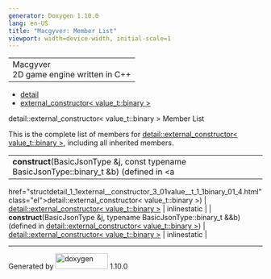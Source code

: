 ```yaml
---
generator: Doxygen 1.10.0
lang: en-US
title: "Macgyver: Member List"
viewport: width=device-width, initial-scale=1
---
```


<div id="top">

<div id="titlearea">

<table data-cellspacing="0" data-cellpadding="0">
<colgroup>
<col style="width: 100%" />
</colgroup>
<tbody>
<tr id="projectrow" class="odd">
<td id="projectalign"><div id="projectname">
Macgyver
</div>
<div id="projectbrief">
2D game engine written in C++
</div></td>
</tr>
</tbody>
</table>

</div>

<div id="main-nav">

</div>

<div id="nav-path" class="navpath">

- <a href="namespacedetail.html" class="el">detail</a>
- <a
  href="structdetail_1_1external__constructor_3_01value__t_1_1binary_01_4.html"
  class="el">external_constructor&lt; value_t::binary &gt;</a>

</div>

</div>

<div class="header">

<div class="headertitle">

<div class="title">

detail::external_constructor\< value_t::binary \> Member List

</div>

</div>

</div>

<div class="contents">

This is the complete list of members for <a
href="structdetail_1_1external__constructor_3_01value__t_1_1binary_01_4.html"
class="el">detail::external_constructor&lt; value_t::binary &gt;</a>,
including all inherited members.

|                                                                                           |                                                                               |                                                                      |
|-------------------------------------------------------------------------------------------|-------------------------------------------------------------------------------|----------------------------------------------------------------------|
| **construct**(BasicJsonType &j, const typename BasicJsonType::binary_t &b) (defined in <a 
 href="structdetail_1_1external__constructor_3_01value__t_1_1binary_01_4.html"              
 class="el">detail::external_constructor&lt; value_t::binary &gt;</a>)                      | <a                                                                            
                                                                                             href="structdetail_1_1external__constructor_3_01value__t_1_1binary_01_4.html"  
                                                                                             class="el">detail::external_constructor&lt; value_t::binary &gt;</a>           | <span class="mlabel">inline</span><span class="mlabel">static</span> |
| **construct**(BasicJsonType &j, typename BasicJsonType::binary_t &&b) (defined in <a      
 href="structdetail_1_1external__constructor_3_01value__t_1_1binary_01_4.html"              
 class="el">detail::external_constructor&lt; value_t::binary &gt;</a>)                      | <a                                                                            
                                                                                             href="structdetail_1_1external__constructor_3_01value__t_1_1binary_01_4.html"  
                                                                                             class="el">detail::external_constructor&lt; value_t::binary &gt;</a>           | <span class="mlabel">inline</span><span class="mlabel">static</span> |

</div>

------------------------------------------------------------------------

<span class="small">Generated
by [<img src="doxygen.svg" class="footer" width="104" height="31"
alt="doxygen" />](https://www.doxygen.org/index.html) 1.10.0</span>
